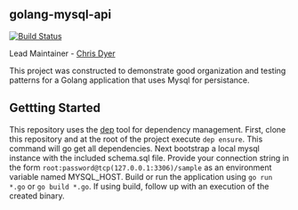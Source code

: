 ## golang-mysql-api

[![Build Status](https://travis-ci.org/ChrisTheShark/golang-mysql-api.svg?branch=master)](https://travis-ci.org/ChrisTheShark/golang-mysql-api)

Lead Maintainer - [Chris Dyer](https://github.com/ChrisTheShark)

This project was constructed to demonstrate good organization and testing patterns for a Golang application that uses Mysql for persistance.

## Gettting Started

This repository uses the [dep](https://github.com/golang/dep) tool for dependency management. First, clone this repository and at the root of the project execute ```dep ensure```. This command will go get all dependencies. Next bootstrap a local mysql instance with the included schema.sql file. Provide your connection string in the form ```root:password@tcp(127.0.0.1:3306)/sample``` as an environment variable named MYSQL_HOST. Build or run the application using ```go run *.go``` or ```go build *.go```. If using build, follow up with an execution of the created binary. 

